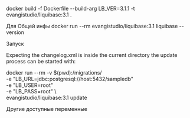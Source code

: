 
docker build -f Dockerfile --build-arg LB_VER=3.1.1 -t evangistudio/liquibase:3.1 .

Для Общей инфы 
docker run --rm  evangistudio/liquibase:3.1 liquibase --version

Запуск

Expecting the changelog.xml is inside the current directory the update process can be started with: 

docker run --rm -v $(pwd):/migrations/ \
        -e "LB_URL=jdbc:postgresql://host:5432/sampledb" \
        -e "LB_USER=root" \
        -e "LB_PASS=root" \        
        evangistudio/liquibase:3.1 update
        
Другие доступные переменные 


